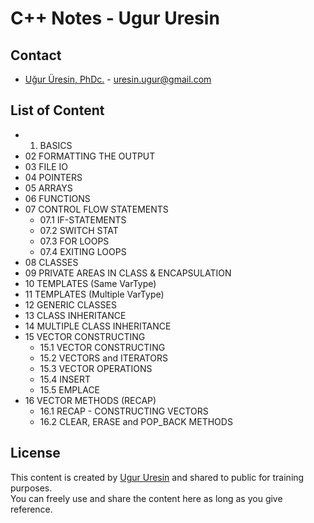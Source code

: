 # C++ Notes - Ugur Uresin

## Contact
* [Uğur Üresin, PhDc.](https://github.com/ugururesin) - [uresin.ugur@gmail.com](mailto:uresin.ugur@gmail.com)

## List of Content
* 01. BASICS
* 02 FORMATTING THE OUTPUT
* 03 FILE IO
* 04 POINTERS
* 05 ARRAYS
* 06 FUNCTIONS
* 07 CONTROL FLOW STATEMENTS
	* 07.1 IF-STATEMENTS
	* 07.2 SWITCH STAT
	* 07.3 FOR LOOPS
	* 07.4 EXITING LOOPS
* 08 CLASSES
* 09 PRIVATE AREAS IN CLASS & ENCAPSULATION
* 10 TEMPLATES (Same VarType)
* 11 TEMPLATES (Multiple VarType)
* 12 GENERIC CLASSES
* 13 CLASS INHERITANCE
* 14 MULTIPLE CLASS INHERITANCE
* 15 VECTOR CONSTRUCTING
	* 15.1 VECTOR CONSTRUCTING
	* 15.2 VECTORS and ITERATORS
	* 15.3 VECTOR OPERATIONS
	* 15.4 INSERT
	* 15.5 EMPLACE
* 16 VECTOR METHODS (RECAP)
	* 16.1 RECAP - CONSTRUCTING VECTORS
	* 16.2 CLEAR, ERASE and POP_BACK METHODS

## License
This content is created by [Ugur Uresin](mailto:uresin.ugur@gmail.com) and shared to public for training purposes.  
You can freely use and share the content here as long as you give reference.
